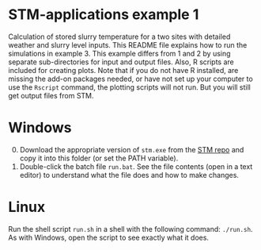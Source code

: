 # STM-applications example 1
Calculation of stored slurry temperature for a two sites with detailed weather and slurry level inputs.
This README file explains how to run the simulations in example 3.
This example differs from 1 and 2 by using separate sub-directories for input and output files.
Also, R scripts are included for creating plots.
Note that if you do not have R installed, are missing the add-on packages needed, or have not set up your computer to use the `Rscript` command, the plotting scripts will not run.
But you will still get output files from STM.

# Windows
0. Download the appropriate version of `stm.exe` from the [STM repo](https://github.com/sashahafner/STM) and copy it into this folder (or set the PATH variable).
1. Double-click the batch file `run.bat`.
See the file contents (open in a text editor) to understand what the file does and how to make changes.

# Linux
Run the shell script `run.sh` in a shell with the following command: `./run.sh`.
As with Windows, open the script to see exactly what it does.


